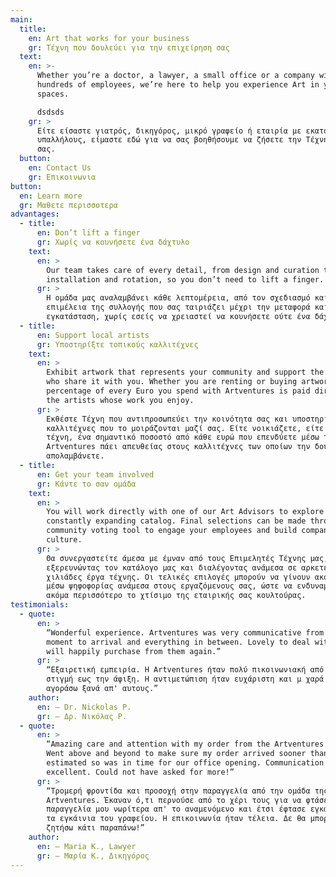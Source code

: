 ```yaml
---
main:
  title:
    en: Art that works for your business
    gr: Τέχνη που δουλεύει για την επιχείρηση σας
  text:
    en: >-
      Whether you’re a doctor, a lawyer, a small office or a company with
      hundreds of employees, we’re here to help you experience Art in your
      spaces.

      dsdsds
    gr: >
      Είτε είσαστε γιατρός, δικηγόρος, μικρό γραφείο ή εταιρία με εκατοντάδες
      υπαλλήλους, είμαστε εδώ για να σας βοηθήσουμε να ζήσετε την Τέχνη στο χώρο
      σας.
  button:
    en: Contact Us
    gr: Επικοινωνια
button:
  en: Learn more
  gr: Μαθετε περισσοτερα
advantages:
  - title:
      en: Don’t lift a finger
      gr: Χωρίς να κουνήσετε ένα δάχτυλο
    text:
      en: >
        Our team takes care of every detail, from design and curation to
        installation and rotation, so you don’t need to lift a finger.
      gr: >
        H ομάδα μας αναλαμβάνει κάθε λεπτομέρεια, από τον σχεδιασμό και την
        επιμέλεια της συλλογής που σας ταιριάζει μέχρι την μεταφορά και την
        εγκατάσταση, χωρίς εσείς να χρειαστεί να κουνήσετε ούτε ένα δάχτυλο.
  - title:
      en: Support local artists
      gr: Υποστηρίξτε τοπικούς καλλιτέχνες
    text:
      en: >
        Exhibit artwork that represents your community and support the artists
        who share it with you. Whether you are renting or buying artwork, a
        percentage of every Euro you spend with Artventures is paid directly to
        the artists whose work you enjoy.
      gr: >
        Εκθέστε Τέχνη που αντιπροσωπεύει την κοινότητα σας και υποστηρίξτε τους
        καλλιτέχνες που το μοιράζονται μαζί σας. Είτε νοικιάζετε, είτε αγοράζετε
        τέχνη, ένα σημαντικό ποσοστό από κάθε ευρώ που επενδύετε μέσω της
        Artventures πάει απευθείας στους καλλιτέχνες των οποίων την δουλειά
        απολαμβάνετε.
  - title:
      en: Get your team involved
      gr: Κάντε το σαν ομάδα
    text:
      en: >
        You will work directly with one of our Art Advisors to explore our
        constantly expanding catalog. Final selections can be made through our
        community voting tool to engage your employees and build company
        culture.
      gr: >
        Θα συνεργαστείτε άμεσα με έμναν από τους Επιμελητές Τέχνης μας,
        εξερευνώντας τον κατάλογο μας και διαλέγοντας ανάμεσα σε αρκετές
        χιλιάδες έργα τέχνης. Οι τελικές επιλογές μπορούν να γίνουν ακόμα και
        μέσω ψηφοφορίας ανάμεσα στους εργαζόμενους σας, ώστε να ενδυναμώσετε
        ακόμα περισσότερο το χτίσιμο της εταιρικής σας κουλτούρας.
testimonials:
  - quote:
      en: >
        “Wonderful experience. Artventures was very communicative from the first
        moment to arrival and everything in between. Lovely to deal with and I
        will happily purchase from them again.”
      gr: >
        “Εξαιρετική εμπειρία. Η Artventures ήταν πολύ πικοινωνιακή από την πρώτη
        στιγμή εως την άφιξη. Η αντιμετώπιση ήταν ευχάριστη και μ χαρά θα
        αγοράσω ξανά απ' αυτους.”
    author:
      en: — Dr. Nickolas P.
      gr: — Δρ. Νικόλας P.
  - quote:
      en: >
        “Amazing care and attention with my order from the Artventures team.
        Went above and beyond to make sure my order arrived sooner than
        estimated so was in time for our office opening. Communication was
        excellent. Could not have asked for more!”
      gr: >
        “Τρομερή φροντίδα και προσοχή στην παραγγελία από την ομάδα της
        Artventures. Έκαναν ό,τι περνούσε από το χέρι τους για να φτάσει η
        παραγγελία μου νωρίτερα απ' το αναμενόμενο και έτσι έφτασε εγκαίρως για
        τα εγκάινια του γραφείου. Η επικοινωνία ήταν τέλεια. Δε θα μπορούσα να
        ζητήσω κάτι παραπάνω!”
    author:
      en: — Maria K., Lawyer
      gr: — Μαρία K., Δικηγόρος
---
```

